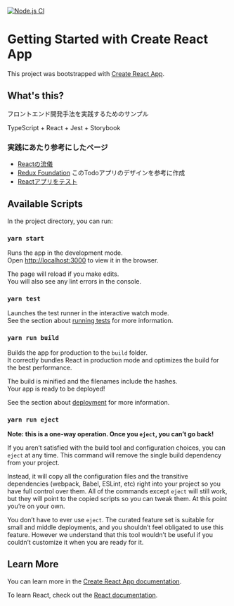 [![Node.js CI](https://github.com/kazokmr/project-frontend-dev-process/actions/workflows/build.yml/badge.svg?branch=main)](https://github.com/kazokmr/project-frontend-dev-process/actions/workflows/build.yml)

# Getting Started with Create React App

This project was bootstrapped with [Create React App](https://github.com/facebook/create-react-app).

## What's this?

フロントエンド開発手法を実践するためのサンプル

TypeScript + React + Jest + Storybook

### 実践にあたり参考にしたページ

- [Reactの流儀](https://ja.reactjs.org/docs/thinking-in-react.html)
- [Redux Foundation](https://redux.js.org/tutorials/fundamentals/part-1-overview) このTodoアプリのデザインを参考に作成
- [Reactアプリをテスト](https://jestjs.io/ja/docs/tutorial-react)

## Available Scripts

In the project directory, you can run:

### `yarn start`

Runs the app in the development mode.\
Open [http://localhost:3000](http://localhost:3000) to view it in the browser.

The page will reload if you make edits.\
You will also see any lint errors in the console.

### `yarn test`

Launches the test runner in the interactive watch mode.\
See the section about [running tests](https://facebook.github.io/create-react-app/docs/running-tests) for more
information.

### `yarn run build`

Builds the app for production to the `build` folder.\
It correctly bundles React in production mode and optimizes the build for the best performance.

The build is minified and the filenames include the hashes.\
Your app is ready to be deployed!

See the section about [deployment](https://facebook.github.io/create-react-app/docs/deployment) for more information.

### `yarn run eject`

**Note: this is a one-way operation. Once you `eject`, you can’t go back!**

If you aren’t satisfied with the build tool and configuration choices, you can `eject` at any time. This command will
remove the single build dependency from your project.

Instead, it will copy all the configuration files and the transitive dependencies (webpack, Babel, ESLint, etc) right
into your project so you have full control over them. All of the commands except `eject` will still work, but they will
point to the copied scripts so you can tweak them. At this point you’re on your own.

You don’t have to ever use `eject`. The curated feature set is suitable for small and middle deployments, and you
shouldn’t feel obligated to use this feature. However we understand that this tool wouldn’t be useful if you couldn’t
customize it when you are ready for it.

## Learn More

You can learn more in
the [Create React App documentation](https://facebook.github.io/create-react-app/docs/getting-started).

To learn React, check out the [React documentation](https://reactjs.org/).
